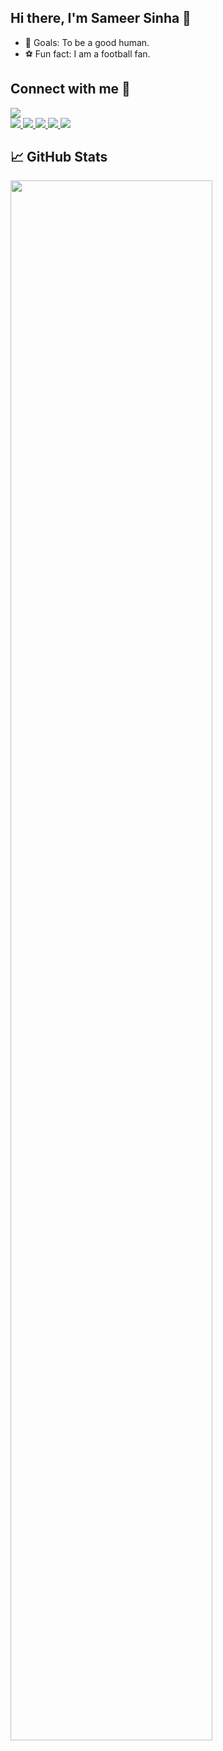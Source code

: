 ## Hi there, I'm Sameer Sinha 👋

- 🥅 Goals: To be a good human.
- ⚽ Fun fact: I am a football fan.


## Connect with me :ghost:

<a href="https://www.linkedin.com/in/sameer-sinha-4b3a40174/">
  <img src="https://img.shields.io/badge/linkedin%20-%230077B5.svg?&style=for-the-badge&logo=linkedin&logoColor=white"/>
</a>
<br>
<a href="https://instagram.com/mai_hoon_sameer/">
  <img src="https://img.shields.io/badge/instagram%20-%23E4405F.svg?&style=for-the-badge&logo=Instagram&logoColor=white"/>
</a>

<a href="https://www.facebook.com/sameersinha2000">
 <img src="https://img.shields.io/badge/facebook%20-%232671E5.svg?&style=for-the-badge&logo=Facebook&logoColor=white"/>
</a>

<a href="https://twitter.com/mai_hoon_sameer?s=09">
 <img src="https://img.shields.io/badge/twitter%20-%231DA1F2.svg?&style=for-the-badge&logo=Twitter&logoColor=white"/>
</a>

<a href="https://leetcode.com/sameer882000/">
<img src = "https://img.shields.io/badge/-LeetCode-FFA116?style=for-the-badge&logo=LeetCode&logoColor=black" />
</a>

<a href="https://auth.geeksforgeeks.org/user/sameer882000">
<img src="https://img.shields.io/badge/GeeksforGeeks-298D46?style=for-the-badge&logo=geeksforgeeks&logoColor=white" />
</a> 

## 📈 GitHub Stats

<a href="https://github.com/sameer882000">
<img width="80%" src="https://github-readme-stats.vercel.app/api?username=sameer882000&theme=radical&show_icons=true&count_private=true&hide_border=true&line_height=25" />
</a>
